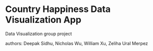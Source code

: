 # Country Happiness Data Visualization App
Data Visualization group project

authors: Deepak Sidhu, Nicholas Wu, William Xu, Zeliha Ural Merpez
